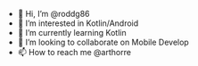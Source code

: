 - 👋 Hi, I’m @roddg86
- 👀 I’m interested in Kotlin/Android
- 🌱 I’m currently learning Kotlin
- 💞️ I’m looking to collaborate on Mobile Develop
- 📫 How to reach me @arthorre

<!---
roddg86/roddg86 is a ✨ special ✨ repository because its `README.md` (this file) appears on your GitHub profile.
You can click the Preview link to take a look at your changes.
--->

